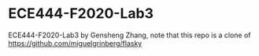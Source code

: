 # ECE444-F2020-Lab3
 ECE444-F2020-Lab3 by Gensheng Zhang, note that this repo is a clone of https://github.com/miguelgrinberg/flasky
